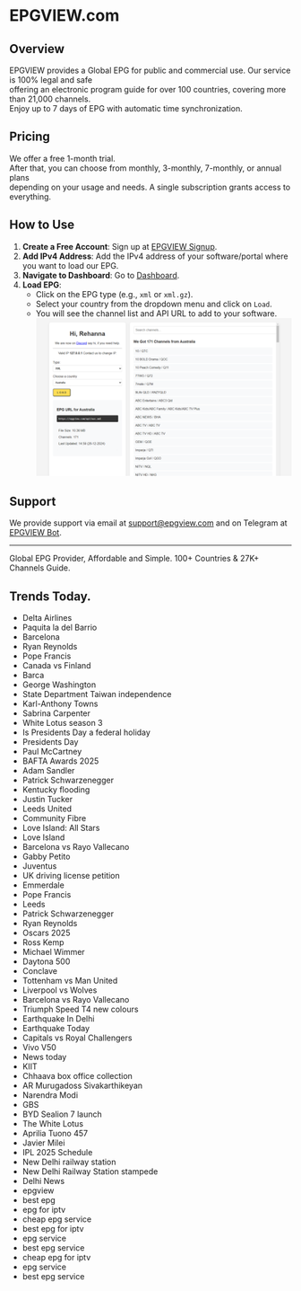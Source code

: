 # EPGVIEW.com



## Overview
EPGVIEW provides a Global EPG for public and commercial use. Our service is 100% legal and safe\
offering an electronic program guide for over 100 countries, covering more than 21,000 channels.\
Enjoy up to 7 days of EPG with automatic time synchronization.

## Pricing
We offer a free 1-month trial. \
After that, you can choose from monthly, 3-monthly, 7-monthly, or annual plans \
depending on your usage and needs. A single subscription grants access to everything.

## How to Use
1. **Create a Free Account**: Sign up at [EPGVIEW Signup](https://epgview.com/signup.php).
2. **Add IPv4 Address**: Add the IPv4 address of your software/portal where you want to load our EPG.
3. **Navigate to Dashboard**: Go to [Dashboard](https://epgview.com/dashboard.php).
4. **Load EPG**:
   - Click on the EPG type (e.g., `xml` or `xml.gz`).
   - Select your country from the dropdown menu and click on `Load`.
   - You will see the channel list and API URL to add to your software.
![EPGVIEW](img/dashboard.png)
## Support
We provide support via email at [support@epgview.com](mailto:support@epgview.com) and on Telegram at [EPGVIEW Bot](https://t.me/epgview_bot).

---

Global EPG Provider, Affordable and Simple. 100+ Countries & 27K+ Channels Guide.

## Trends Today.

- Delta Airlines
- Paquita la del Barrio
- Barcelona
- Ryan Reynolds
- Pope Francis
- Canada vs Finland
- Barca
- George Washington
- State Department Taiwan independence
- Karl-Anthony Towns
- Sabrina Carpenter
- White Lotus season 3
- Is Presidents Day a federal holiday
- Presidents Day
- Paul McCartney
- BAFTA Awards 2025
- Adam Sandler
- Patrick Schwarzenegger
- Kentucky flooding
- Justin Tucker
- Leeds United
- Community Fibre
- Love Island: All Stars
- Love Island
- Barcelona vs Rayo Vallecano
- Gabby Petito
- Juventus
- UK driving license petition
- Emmerdale
- Pope Francis
- Leeds
- Patrick Schwarzenegger
- Ryan Reynolds
- Oscars 2025
- Ross Kemp
- Michael Wimmer
- Daytona 500
- Conclave
- Tottenham vs Man United
- Liverpool vs Wolves
- Barcelona vs Rayo Vallecano
- Triumph Speed T4 new colours
- Earthquake In Delhi
- Earthquake Today
- Capitals vs Royal Challengers
- Vivo V50
- News today
- KIIT
- Chhaava box office collection
- AR Murugadoss Sivakarthikeyan
- Narendra Modi
- GBS
- BYD Sealion 7 launch
- The White Lotus
- Aprilia Tuono 457
- Javier Milei
- IPL 2025 Schedule
- New Delhi railway station
- New Delhi Railway Station stampede
- Delhi News
- epgview
- best epg
- epg for iptv
- cheap epg service
- best epg for iptv
- epg service
- best epg service
- cheap epg for iptv
- epg service
- best epg service
